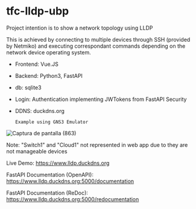 # tfc-lldp-ubp

Project intention is to show a network topology using LLDP

This is achieved by connecting to multiple devices through SSH (provided by Netmiko) and executing correspondant commands depending on the network device operating system.

- Frontend: Vue.JS

- Backend: Python3, FastAPI

- db: sqlite3

- Login: Authentication implementing JWTokens from FastAPI Security

- DDNS: duckdns.org

      Example using GNS3 Emulator

![Captura de pantalla (863)](https://user-images.githubusercontent.com/70659542/159499409-9cf6481f-19cb-4994-819c-e666b998432a.png)

Note: "Switch1" and "Cloud1" not represented in web app due to they are not manageable devices

Live Demo: https://www.lldp.duckdns.org

FastAPI Documentation (OpenAPI): https://www.lldp.duckdns.org:5000/documentation

FastAPI Documentation (ReDoc): https://www.lldp.duckdns.org:5000/redocumentation
